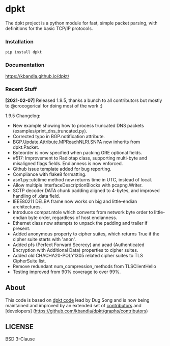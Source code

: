 
# dpkt

The dpkt project is a python module for fast, simple packet parsing, with definitions for the basic TCP/IP protocols.

### Installation
```
pip install dpkt
```

### Documentation

<https://kbandla.github.io/dpkt/>

### Recent Stuff 

**[2021-02-07]** 
Released 1.9.5, thanks a bunch to all contributors but mostly to @crocogorical for doing most of the work :)

1.9.5 Changelog:

- New example showing how to process truncated DNS packets (examples/print_dns_truncated.py).
- Corrected typo in BGP.notification attribute.
- BGP.Update.Attribute.MPReachNLRI.SNPA now inherits from dpkt.Packet.
- Byteorder is now specified when packing GRE optional fields.
- \#517: Improvement to Radiotap class, supporting multi-byte and misaligned flags fields. Endianness is now enforced.
- Github issue template added for bug reporting.
- Compliance with flake8 formatting.
- asn1.py::utctime method now returns time in UTC, instead of local.
- Allow multiple InterfaceDescriptionBlocks with pcapng.Writer.
- SCTP decoder DATA chunk padding aligned to 4-bytes, and improved handling of .data field.
- IEEE80211 DELBA frame now works on big and little-endian architectures.
- Introduce compat.ntole which converts from network byte order to little-endian byte order, regardless of host endianness.
- Ethernet class now attempts to unpack the padding and trailer if present.
- Added anonymous property to cipher suites, which returns True if the cipher suite starts with 'anon'.
- Added pfs (Perfect Forward Secrecy) and aead (Authenticated Encryption with Additional Data) properties to cipher suites.
- Added old CHACHA20-POLY1305 related cipher suites to TLS CipherSuite list.
- Remove redundant num_compression_methods from TLSClientHello
- Testing improved from 90% coverage to over 99%.

## About
This code is based on [dpkt code](https://code.google.com/p/dpkt/) lead by Dug Song and is now being maintained and improved by an extended set of 
[contributors](https://dpkt.readthedocs.org/en/latest/authors.html) and [developers] (https://github.com/kbandla/dpkt/graphs/contributors)

## LICENSE

BSD 3-Clause
